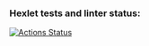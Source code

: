 ### Hexlet tests and linter status:
[![Actions Status](https://github.com/VitalikMetallik/java-project-72/actions/workflows/hexlet-check.yml/badge.svg)](https://github.com/VitalikMetallik/java-project-72/actions)
